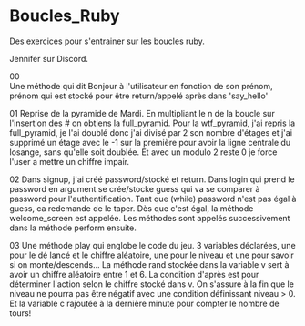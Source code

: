 # Boucles_Ruby
Des exercices pour s'entrainer sur les boucles ruby.

Jennifer sur Discord.

00  
  Une méthode qui dit Bonjour à l'utilisateur en fonction de son prénom, prénom qui est stocké pour être return/appelé après dans 'say_hello'
  
01 
  Reprise de la pyramide de Mardi. En multipliant le n de la boucle sur l'insertion des # on obtiens la full_pyramid. Pour la wtf_pyramid, j'ai repris la full_pyramid, je l'ai doublé donc j'ai divisé par 2 son nombre d'étages et j'ai supprimé un étage avec le -1 sur la première pour avoir la ligne centrale du losange, sans qu'elle soit doublée. Et avec un modulo 2 reste 0 je force l'user a mettre un chiffre impair.
  
02
  Dans signup, j'ai créé password/stocké et return. Dans login qui prend le password en argument se crée/stocke guess qui va se comparer à password pour l'authentification. Tant que (while) password n'est pas égal à guess, ca redemande de le taper. Dès que c'est égal, la méthode welcome_screen est appelée. Les méthodes sont appelés successivement dans la méthode perform ensuite.
  
03
  Une méthode play qui englobe le code du jeu. 3 variables déclarées, une pour le dé lancé et le chiffre aléatoire, une pour le niveau et une pour savoir si on monte/descends... La méthode rand stockée dans la variable v sert à avoir un chiffre aléatoire entre 1 et 6. La condition d'après est pour déterminer l'action selon le chiffre stocké dans v. On s'assure à la fin que le niveau ne pourra pas être négatif avec une condition définissant niveau > 0. Et la variable c rajoutée à la dernière minute pour compter le nombre de tours!